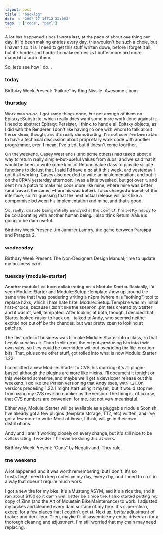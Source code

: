 ```yaml
---
layout: post
title : "backlog"
date  : "2004-07-16T12:32:00Z"
tags  : ["code", "perl"]
---
```

A lot has happened since I wrote last, at the pace of about one thing per day. If I'd been making entries every day, this wouldn't be such a chore, but I haven't so it is.  I need to get this stuff written down, before I forget it all, but it's harder and harder to make entries as I buffer more and more material to put in them.

So, let's see how I do...
<h3>today</h3>


Birthday Week Present: "Failure" by King Missile.  Awesome album.
<h3>thursday</h3>


Work was so-so.  I got some things done, but not enough of them on Epitaxy::Substrate, which really does want some more work done against it.  I need to abstract Epitaxy::Persister, I think, to handle all Epitaxy objects, as I did with the Renderer.  I don't like having no one with whom to talk about these ideas, though, and it's really demotivating.  I'm not sure I've been able to have a technical discussion about proprietary work code with another programmer, ever.  I mean, I've tried, but it doesn't come together.

On the weekend, Casey West and I (and some others) had talked about a way to return really simple-but-useful values from subs, and we said that it would be keen to write some kind of Return::Value class to provide simple functions to do just that.  I said I'd have a go at it this week, and yesterday I got it all working.  Casey also decided to write an implementation, and put it on the CPAN yesterday afternoon.  I was a little tweaked, but got over it, and sent him a patch to make his code more like mine, where mine was better (and leave it the same, where his was better).  I also changed a bunch of the interface, so I'm guessing that the next actual release will look like a compromise between his implementation and mine, and that's good.

So, really, despite being initially annoyed at the conflict, I'm pretty happy to be collaborating with another human being.  I also think Return::Value is going to be darn useful.

Birthday Week Present: Um Jammer Lammy, the game between Parappa and Parappa 2.
<h3>wednesday </h3>


Birthday Week Present:  The Non-Designers Design Manual; time to update my business card!
<h3>tuesday (module-starter)</h3>


Another module I've been collaborating on is Module::Starter.  Basically, I'd seen Module::Starter and Module::Setup::Template show up around the same time that I was pondering writing a n2pm (where n is "nothing") tool to replace h2xs, which I hate hate hate.  Module::Setup::Template was my initial first-choice, because I didn't like the skeleton .pm files created by Starter and it wasn't, well, templated.  After looking at both, though, I decided that Starter looked easier to hack on.  I talked to Andy, who seemed neither excited nor put off by the changes, but was pretty open to looking at patches.

The first order of business was to make Module::Starter into a class, so that I could subclass it.  Then I split up all the output-producing bits into their own subs, so they could be overridden without overriding the file-creation bits.  That, plus some other stuff, got rolled into what is now Module::Starter 1.22

I committed a new Module::Starter to CVS this morning; it's all plugin-based, although the plugins are more like mixins.  I'll document it tonight or this weekend sometime, and maybe we'll get a developer release out this weekend.  I do like the Perlish versioning that Andy uses, with 1.21_0n versions preceding 1.22.  I might start using it myself, but it would stop me from using my CVS revision number as the version.  The thing is, of course, that CVS numbers are convenient for me, but not very meaningful.

Either way, Module::Starter will be available as a pluggable module Soonish. I've already got a few plugins (template storage, TT2, etc) written, and I've got a few more to write.  Most of those, I think, will go in their own distributions.

Andy and I aren't working closely on every change, but it's still nice to be collaborating.  I wonder if I'll ever be doing this at work.

Birthday Week Present:  "Guns" by Negativland.  They rule.
<h3>the weekend</h3>


A lot happened, and it was worth remembering, but I don't.  It's so frustrating!  I need to keep notes on my day, every day, and I need to do it in a way that doesn't require much work.

I got a new tire for my bike.  It's a Mustang ASYM, and it's a nice tire, and it ran about $150 so it damn well better be a nice tire.  I also started putting my copy of Zinn (and the Art of Mountain Bike Maintenance) to work.  I adjusted my brakes and cleaned every darn surface of my bike.  It's super-clean, except for a few places that I couldn't get at.  Next up, <em>better</em> adjustment of brakes and derailleur.  Then, maybe I'll disassemble my entire drivetrain for a thorough cleaning and adjustment.  I'm still worried that my chain may need replacing.

